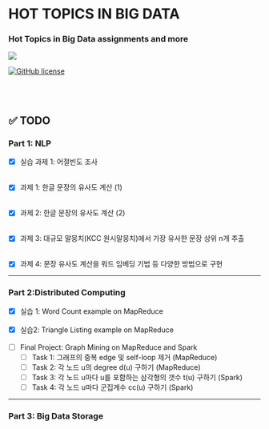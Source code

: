 # HOT TOPICS IN BIG DATA

### Hot Topics in Big Data assignments and more

<img src="https://www.analyticsinsight.net/wp-content/uploads/2019/11/Next-for-Big-Data.jpg">

<br />

[![GitHub license](https://img.shields.io/badge/license-GPL-blue)](https://github.com/joshua-dev/bigdata/blob/master/LICENSE)

<br />​

## :white_check_mark: TODO

### Part 1: NLP

- [x] 실습 과제 1: 어절빈도 조사
  <br/><br/>
  
- [x] 과제 1: 한글 문장의 유사도 계산 (1)
  <br/><br/>
  
- [x] 과제 2: 한글 문장의 유사도 계산 (2)
  <br/><br/>
  
- [x] 과제 3: 대규모 말뭉치(KCC 원시말뭉치)에서 가장 유사한 문장 상위 n개 추출
  <br/><br/>
  
- [x] 과제 4: 문장 유사도 계산을 워드 임베딩 기법 등 다양한 방법으로 구현

<hr />

### Part 2:Distributed Computing

- [x] 실습 1: Word Count example on MapReduce
  <br /><br />
- [x] 실습2: Triangle Listing example on MapReduce
  <br /><br />
- [ ] Final Project: Graph Mining on MapReduce and Spark
  - [ ] Task 1: 그래프의 중복 edge 및 self-loop 제거 (MapReduce)
  - [ ] Task 2: 각 노드 u의 degree d(u) 구하기 (MapReduce)
  - [ ] Task 3: 각 노드 u마다 u를 포함하는 삼각형의 갯수 t(u) 구하기 (Spark)
  - [ ] Task 4: 각 노드 u마다 군집계수 cc(u) 구하기 (Spark)

<hr />

### Part 3: Big Data Storage

